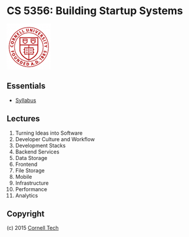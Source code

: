 CS 5356: Building Startup Systems
=================================

![Cornell Tech](images/cornell-logo.png "Cornell Tech")

Essentials
----------

* [Syllabus](course/syllabus.md)

Lectures
--------

1. Turning Ideas into Software
2. Developer Culture and Workflow
3. Development Stacks
4. Backend Services
5. Data Storage
6. Frontend
7. File Storage
8. Mobile
9. Infrastructure
10. Performance
11. Analytics

Copyright
---------

(c) 2015 [Cornell Tech](http://www.cs.cornell.edu)


